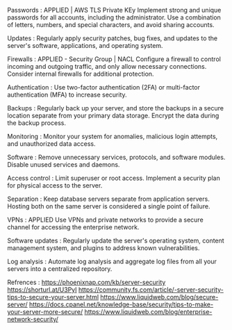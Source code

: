 Passwords : APPLIED | AWS TLS Private KEy
Implement strong and unique passwords for all accounts, including the administrator. Use a combination of letters, numbers, and special characters, and avoid sharing accounts.

Updates :
Regularly apply security patches, bug fixes, and updates to the server's software, applications, and operating system.

Firewalls : APPLIED - Security Group | NACL
Configure a firewall to control incoming and outgoing traffic, and only allow necessary connections. Consider internal firewalls for additional protection.

Authentication :
Use two-factor authentication (2FA) or multi-factor authentication (MFA) to increase security.

Backups :
Regularly back up your server, and store the backups in a secure location separate from your primary data storage. Encrypt the data during the backup process.

Monitoring :
Monitor your system for anomalies, malicious login attempts, and unauthorized data access.

Software :
Remove unnecessary services, protocols, and software modules. Disable unused services and daemons.

Access control :
Limit superuser or root access. Implement a security plan for physical access to the server.

Separation :
Keep database servers separate from application servers. Hosting both on the same server is considered a single point of failure.

VPNs : APPLIED
Use VPNs and private networks to provide a secure channel for accessing the enterprise network.

Software updates :
Regularly update the server's operating system, content management system, and plugins to address known vulnerabilities.

Log analysis :
Automate log analysis and aggregate log files from all your servers into a centralized repository.





Refrences : https://phoenixnap.com/kb/server-security
            https://shorturl.at/U3PyI
            https://community.fs.com/article/-server-security-tips-to-secure-your-server.html
            https://www.liquidweb.com/blog/secure-server/
            https://docs.cpanel.net/knowledge-base/security/tips-to-make-your-server-more-secure/
            https://www.liquidweb.com/blog/enterprise-network-security/
